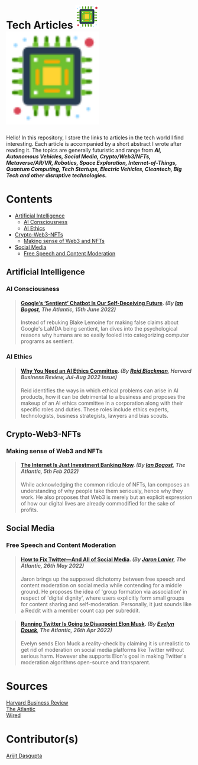 

# Tech Articles ![tech](icons/tech.png) <img src="icons/tech.png" alt="drawing" width="50%"/>
Hello! In this repository, I store the links to articles in the tech world I find interesting. Each article is accompanied by a short abstract I wrote after reading it. The topics are generally futuristic and range from ***AI, Autonomous Vehicles, Social Media, Crypto/Web3/NFTs, Metaverse/AR/VR, Robotics, Space Exploration, Internet-of-Things, Quantum Computing, Tech Startups, Electric Vehicles, Cleantech, Big Tech and other disruptive technologies*.**

# Contents
 * [Artificial Intelligence](#artificial-intelligence)
	* [AI Consciousness](#ai-consciousness)
	* [AI Ethics](#ai-ethics)
* [Crypto-Web3-NFTs](#crypto-web3-nfts)
	* [Making sense of Web3 and NFTs](#making-sense-of-web3-and-nfts)
* [Social Media](#social-media)
	* [Free Speech and Content Moderation](#free-speech-and-content-moderation)

## Artificial Intelligence

### AI Consciousness

>  #### [Google’s ‘Sentient’ Chatbot Is Our Self-Deceiving Future](https://www.theatlantic.com/technology/archive/2022/06/google-engineer-sentient-ai-chatbot/661273/). *(By [Ian Bogost](https://www.theatlantic.com/author/ian-bogost/), The Atlantic, 15th June 2022)* 
>  Instead of rebuking Blake Lemoine for making false claims about Google's LaMDA being sentient, Ian dives into the psychological reasons why humans are so easily fooled into categorizing computer programs as sentient. 

### AI Ethics

>  #### [Why You Need an AI Ethics Committee](https://hbr.org/2022/07/why-you-need-an-ai-ethics-committee). *(By [Reid Blackman](https://www.reidblackman.com/about/), Harvard Business Review, Jul-Aug 2022 Issue)*
>  Reid identifies the ways in which ethical problems can arise in AI products, how it can be detrimental to a business and proposes the makeup of an AI ethics committee in a corporation along with their specific roles and duties. These roles include ethics experts, technologists, business strategists, lawyers and bias scouts.

## Crypto-Web3-NFTs

### Making sense of Web3 and NFTs

>  #### [The Internet Is Just Investment Banking Now](https://www.theatlantic.com/technology/archive/2022/02/future-internet-blockchain-investment-banking/621480/). *(By [Ian Bogost](https://www.theatlantic.com/author/ian-bogost/), The Atlantic, 5th Feb 2022)*
>  While acknowledging the common ridicule of NFTs, Ian composes an understanding of why people take them seriously, hence why they work. He also proposes that Web3 is merely but an explicit expression of how our digital lives are already commodified for the sake of profits.

## Social Media

### Free Speech and Content Moderation

>  #### [How to Fix Twitter—And All of Social Media](https://www.theatlantic.com/technology/archive/2022/05/how-to-fix-twitter-social-media/629951/). *(By [Jaron Lanier](https://www.theatlantic.com/author/jaron-lanier/), The Atlantic, 26th May 2022)*
>  Jaron brings up the supposed dichotomy between free speech and content moderation on social media while contending for a middle ground. He proposes the idea of 'group formation via association' in respect of 'digital dignity', where users explicitly form small groups for content sharing and self-moderation. Personally, it just sounds like a Reddit with a member count cap per subreddit. 

>  #### [Running Twitter Is Going to Disappoint Elon Musk](https://www.theatlantic.com/ideas/archive/2022/04/elon-musk-twitter-free-speech/629673/). *(By [Evelyn Douek](https://www.theatlantic.com/author/evelyn-douek/), The Atlantic, 26th Apr 2022)*
>  Evelyn sends Elon Muck a reality-check by claiming it is unrealistic to get rid of moderation on social media platforms like Twitter without serious harm. However she supports Elon's goal in making Twitter's moderation algorithms open-source and transparent.

# Sources

[Harvard Business Review](https://hbr.org/)\
[The Atlantic](https://www.theatlantic.com/world/)\
[Wired](https://www.wired.com/)

# Contributor(s)

[Arijit Dasgupta](https://www.arijitdasgupta.com/)

